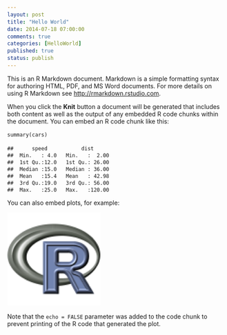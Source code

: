```yaml
---
layout: post
title: "Hello World"
date: 2014-07-18 07:00:00
comments: true
categories: [HelloWorld]
published: true
status: publish
---
```

 
This is an R Markdown document. Markdown is a simple formatting syntax for authoring HTML, PDF, and MS Word documents. For more details on using R Markdown see <http://rmarkdown.rstudio.com>.
 
<!-- more -->
 
When you click the **Knit** button a document will be generated that includes both content as well as the output of any embedded R code chunks within the document. You can embed an R code chunk like this:
 

    summary(cars)

    ##      speed           dist       
    ##  Min.   : 4.0   Min.   :  2.00  
    ##  1st Qu.:12.0   1st Qu.: 26.00  
    ##  Median :15.0   Median : 36.00  
    ##  Mean   :15.4   Mean   : 42.98  
    ##  3rd Qu.:19.0   3rd Qu.: 56.00  
    ##  Max.   :25.0   Max.   :120.00
 
You can also embed plots, for example:
 
![plot of chunk unnamed-chunk-2](/images/figure/unnamed-chunk-2-1.png) 
 
Note that the `echo = FALSE` parameter was added to the code chunk to prevent printing of the R code that generated the plot.
